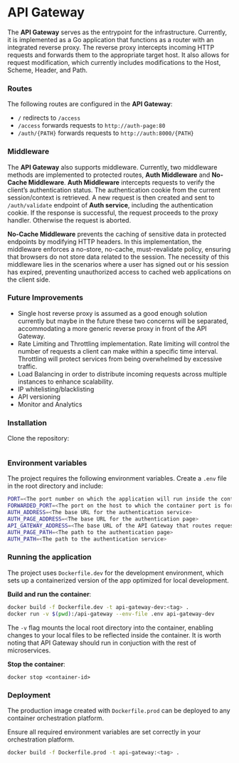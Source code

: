# API Gateway

The **API Gateway** serves as the entrypoint for the infrastructure. Currently, it is implemented as a Go application that functions as a router with an integrated reverse proxy. The reverse proxy intercepts incoming HTTP requests and forwards them to the appropriate target host. It also allows for request modification, which currently includes modifications to the Host, Scheme, Header, and Path.

### Routes

The following routes are configured in the **API Gateway**:
- `/` redirects to `/access`
- `/access` forwards requests to `http://auth-page:80`
- `/auth/{PATH}` forwards requests to `http://auth:8000/{PATH}`


### Middleware

The **API Gateway** also supports middleware. Currently, two middleware methods are implemented to protected routes, **Auth Middleware** and **No-Cache Middleware**.
**Auth Middleware** intercepts requests to verify the client’s authentication status. The authentication cookie from the current session/context is retrieved. A new request is then created and sent to `/auth/validate` endpoint of **Auth service**, including the authentication cookie. If the response is successful, the request proceeds to the proxy handler. Otherwise the request is aborted.

**No-Cache Middleware** prevents the caching of sensitive data in protected endpoints by modifying HTTP headers. In this implementation, the middleware enforces a no-store, no-cache, must-revalidate policy, ensuring that browsers do not store data related to the session. The necessity of this middleware lies in the scenarios where a user has signed out or his session has expired, preventing unauthorized access to cached web applications on the client side.

### Future Improvements

- Single host reverse proxy is assumed as a good enough solution currently but maybe in the future these two concerns will be separated,  accommodating a more generic reverse proxy in front of the API Gateway.
- Rate Limiting and Throttling implementation. Rate limiting will control the number of requests a client can make within a specific time interval. Throttling will protect services from being overwhelmed by excessive traffic.
- Load Balancing in order to distribute incoming requests across multiple instances to enhance scalability.
- IP whitelisting/blacklisting
- API versioning
- Monitor and Analytics

### Installation

Clone the repository:

```bash
```

### Environment variables

The project requires the following environment variables. Create a `.env` file in the root directory and include:

```bash
PORT=<The port number on which the application will run inside the container>
FORWARDED_PORT=<The port on the host to which the container port is forwarded>
AUTH_ADDRESS=<The base URL for the authentication service>
AUTH_PAGE_ADDRESS=<The base URL for the authentication page>
API_GATEWAY_ADDRESS=<The base URL of the API Gateway that routes requests to microservices>
AUTH_PAGE_PATH=<The path to the authentication page>
AUTH_PATH=<The path to the authentication service>
```

### Running the application

The project uses `Dockerfile.dev` for the development environment, which sets up a containerized version of the app optimized for local development.

**Build and run the container**:

```bash
docker build -f Dockerfile.dev -t api-gateway-dev:<tag> .
docker run -v $(pwd):/api-gateway --env-file .env api-gateway-dev
```
The `-v` flag mounts the local root directory into the container, enabling changes to your local files to be reflected inside the container.
It is worth noting that API Gateway should run in conjuction with the rest of microservices.

**Stop the container**:
```
docker stop <container-id>
```

### Deployment
The production image created with `Dockerfile.prod` can be deployed to any container orchestration platform.

Ensure all required environment variables are set correctly in your orchestration platform.

```bash
docker build -f Dockerfile.prod -t api-gateway:<tag> .
```